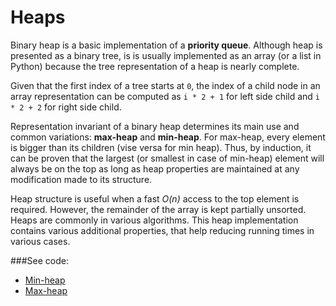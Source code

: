 # Heaps

Binary heap is a basic implementation of a **priority queue**. Although heap is presented
 as a binary tree, is is usually implemented as an array (or a list in Python) because 
 the tree representation of a heap is nearly complete.

Given that the first index of a tree starts at `0`, the index of a child node in an array
 representation can be computed as `i * 2 + 1` for left side child and `i * 2 + 2` for 
 right side child.

Representation invariant of a binary heap determines its main use and common variations:
 **max-heap** and **min-heap**. For max-heap, every element is bigger than its children
 (vise versa for min heap). Thus, by induction, it can be proven that the largest (or 
 smallest in case of min-heap) element will always be on the top as long as heap
 properties are maintained at any modification made to its structure.

Heap structure is useful when a fast *O(n)* access to the top element is required.
 However, the remainder of the array is kept partially unsorted. Heaps are commonly in 
 various algorithms. This heap implementation contains various additional properties, that
 help reducing running times in various cases.
 
###See code: 
- [Min-heap](/min_heap.py)
- [Max-heap](/min_heap.py)